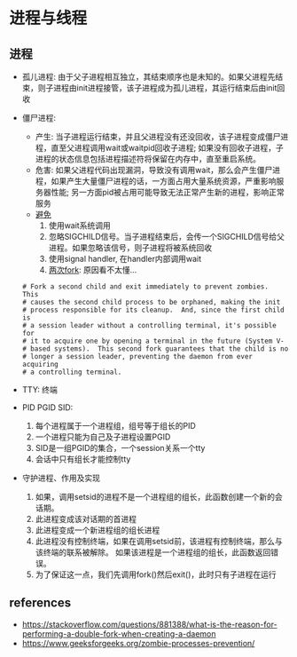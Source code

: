 # 进程与线程
## 进程
- 孤儿进程: 由于父子进程相互独立，其结束顺序也是未知的。如果父进程先结束，则子进程由init进程接管，该子进程成为孤儿进程，其运行结束后由init回收
- 僵尸进程: 
    - 产生: 当子进程运行结束，并且父进程没有还没回收，该子进程变成僵尸进程，直至父进程调用wait或waitpid回收子进程; 如果没有回收子进程，子进程的状态信息包括进程描述符将保留在内存中，直至重启系统。
    - 危害: 如果父进程代码出现漏洞，导致没有调用wait，那么会产生僵尸进程，如果产生大量僵尸进程的话，一方面占用大量系统资源，严重影响服务器性能; 另一方面pid被占用可能导致无法正常产生新的进程，影响正常服务
    - [避免](https://www.geeksforgeeks.org/zombie-processes-prevention/)
        1. 使用wait系统调用
        2. 忽略SIGCHILD信号。当子进程结束后，会传一个SIGCHILD信号给父进程。如果忽略该信号，则子进程将被系统回收
        3. 使用signal handler, 在handler内部调用wait
        4. [两次fork](https://www.geeksforgeeks.org/double-forking-prevent-zombie-process/): 原因看不太懂...
    ```
    # Fork a second child and exit immediately to prevent zombies.  This
    # causes the second child process to be orphaned, making the init
    # process responsible for its cleanup.  And, since the first child is
    # a session leader without a controlling terminal, it's possible for
    # it to acquire one by opening a terminal in the future (System V-
    # based systems).  This second fork guarantees that the child is no
    # longer a session leader, preventing the daemon from ever acquiring
    # a controlling terminal.
    ```

- TTY: 终端
- PID PGID SID: 
    1. 每个进程属于一个进程组，组号等于组长的PID
    2. 一个进程只能为自己及子进程设置PGID
    3. SID是一组PGID的集合，一个session关系一个tty
    4. 会话中只有组长才能控制tty
- 守护进程、作用及实现
    1. 如果，调用setsid的进程不是一个进程组的组长，此函数创建一个新的会话期。
    2. 此进程变成该对话期的首进程
    3. 此进程变成一个新进程组的组长进程
    4.  此进程没有控制终端，如果在调用setsid前，该进程有控制终端，那么与该终端的联系被解除。 如果该进程是一个进程组的组长，此函数返回错误。
    5. 为了保证这一点，我们先调用fork()然后exit()，此时只有子进程在运行

## references
- https://stackoverflow.com/questions/881388/what-is-the-reason-for-performing-a-double-fork-when-creating-a-daemon
- https://www.geeksforgeeks.org/zombie-processes-prevention/

